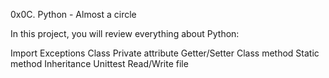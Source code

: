 0x0C. Python - Almost a circle


In this project, you will review everything about Python:

Import
Exceptions
Class
Private attribute
Getter/Setter
Class method
Static method
Inheritance
Unittest
Read/Write file